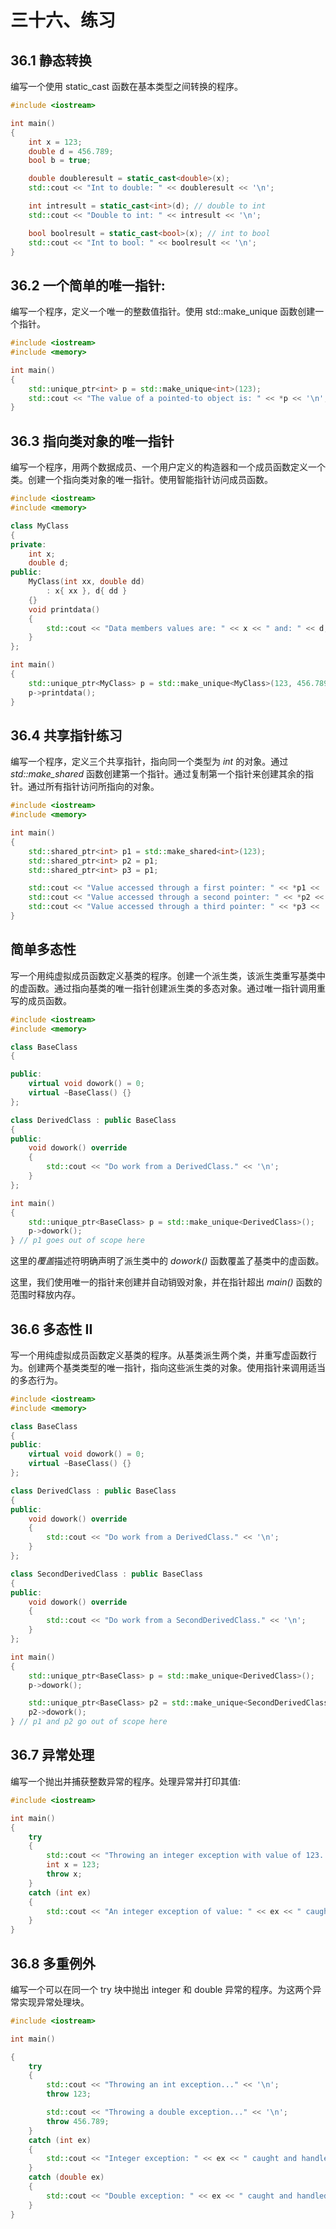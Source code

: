 # 三十六、练习

## 36.1 静态转换

编写一个使用 static_cast 函数在基本类型之间转换的程序。

```cpp
#include <iostream>

int main()
{
    int x = 123;
    double d = 456.789;
    bool b = true;

    double doubleresult = static_cast<double>(x);
    std::cout << "Int to double: " << doubleresult << '\n';

    int intresult = static_cast<int>(d); // double to int
    std::cout << "Double to int: " << intresult << '\n';

    bool boolresult = static_cast<bool>(x); // int to bool
    std::cout << "Int to bool: " << boolresult << '\n';
}

```

## 36.2 一个简单的唯一指针:

编写一个程序，定义一个唯一的整数值指针。使用 std::make_unique 函数创建一个指针。

```cpp
#include <iostream>
#include <memory>

int main()
{
    std::unique_ptr<int> p = std::make_unique<int>(123);
    std::cout << "The value of a pointed-to object is: " << *p << '\n';
}

```

## 36.3 指向类对象的唯一指针

编写一个程序，用两个数据成员、一个用户定义的构造器和一个成员函数定义一个类。创建一个指向类对象的唯一指针。使用智能指针访问成员函数。

```cpp
#include <iostream>
#include <memory>

class MyClass
{
private:
    int x;
    double d;
public:
    MyClass(int xx, double dd)
        : x{ xx }, d{ dd }
    {}
    void printdata()
    {
        std::cout << "Data members values are: " << x << " and: " << d;
    }
};

int main()
{
    std::unique_ptr<MyClass> p = std::make_unique<MyClass>(123, 456.789);
    p->printdata();
}

```

## 36.4 共享指针练习

编写一个程序，定义三个共享指针，指向同一个类型为 *int* 的对象。通过 *std::make_shared* 函数创建第一个指针。通过复制第一个指针来创建其余的指针。通过所有指针访问所指向的对象。

```cpp
#include <iostream>
#include <memory>

int main()
{
    std::shared_ptr<int> p1 = std::make_shared<int>(123);
    std::shared_ptr<int> p2 = p1;
    std::shared_ptr<int> p3 = p1;

    std::cout << "Value accessed through a first pointer: " << *p1 << '\n';
    std::cout << "Value accessed through a second pointer: " << *p2 << '\n';
    std::cout << "Value accessed through a third pointer: " << *p3 << '\n';
}

```

## 简单多态性

写一个用纯虚拟成员函数定义基类的程序。创建一个派生类，该派生类重写基类中的虚函数。通过指向基类的唯一指针创建派生类的多态对象。通过唯一指针调用重写的成员函数。

```cpp
#include <iostream>
#include <memory>

class BaseClass
{

public:
    virtual void dowork() = 0;
    virtual ~BaseClass() {}
};

class DerivedClass : public BaseClass
{
public:
    void dowork() override
    {
        std::cout << "Do work from a DerivedClass." << '\n';
    }
};

int main()
{
    std::unique_ptr<BaseClass> p = std::make_unique<DerivedClass>();
    p->dowork();
} // p1 goes out of scope here

```

这里的*覆盖*描述符明确声明了派生类中的 *dowork()* 函数覆盖了基类中的虚函数。

这里，我们使用唯一的指针来创建并自动销毁对象，并在指针超出 *main()* 函数的范围时释放内存。

## 36.6 多态性 II

写一个用纯虚拟成员函数定义基类的程序。从基类派生两个类，并重写虚函数行为。创建两个基类类型的唯一指针，指向这些派生类的对象。使用指针来调用适当的多态行为。

```cpp
#include <iostream>
#include <memory>

class BaseClass
{
public:
    virtual void dowork() = 0;
    virtual ~BaseClass() {}
};

class DerivedClass : public BaseClass
{
public:
    void dowork() override
    {
        std::cout << "Do work from a DerivedClass." << '\n';
    }
};

class SecondDerivedClass : public BaseClass
{
public:
    void dowork() override
    {
        std::cout << "Do work from a SecondDerivedClass." << '\n';
    }
};

int main()
{
    std::unique_ptr<BaseClass> p = std::make_unique<DerivedClass>();
    p->dowork();

    std::unique_ptr<BaseClass> p2 = std::make_unique<SecondDerivedClass>();
    p2->dowork();
} // p1 and p2 go out of scope here

```

## 36.7 异常处理

编写一个抛出并捕获整数异常的程序。处理异常并打印其值:

```cpp
#include <iostream>

int main()
{
    try
    {
        std::cout << "Throwing an integer exception with value of 123..." << '\n';
        int x = 123;
        throw x;
    }
    catch (int ex)
    {
        std::cout << "An integer exception of value: " << ex << " caught and handled." << '\n';
    }
}

```

## 36.8 多重例外

编写一个可以在同一个 try 块中抛出 integer 和 double 异常的程序。为这两个异常实现异常处理块。

```cpp
#include <iostream>

int main()

{
    try
    {
        std::cout << "Throwing an int exception..." << '\n';
        throw 123;

        std::cout << "Throwing a double exception..." << '\n';
        throw 456.789;
    }
    catch (int ex)
    {
        std::cout << "Integer exception: " << ex << " caught and handled." << '\n';
    }
    catch (double ex)
    {
        std::cout << "Double exception: " << ex << " caught and handled." << '\n';
    }
}

```